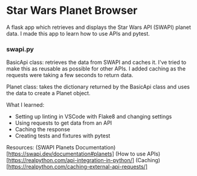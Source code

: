# Star Wars Planet Browser

A flask app which retrieves and displays the Star Wars API (SWAPI) planet data.
I made this app to learn how to use APIs and pytest.

### swapi.py 
BasicApi class: retrieves the data from SWAPI and caches it. 
I've tried to make this as reusable as possible for other APIs. I added caching as the requests were taking a few seconds to return data.

Planet class: takes the dictionary returned by the BasicApi class and uses the data to create a Planet object.


What I learned:
* Setting up linting in VSCode with Flake8 and changing settings
* Using requests to get data from an API
* Caching the response
* Creating tests and fixtures with pytest

Resources:
(SWAPI Planets Documentation)[https://swapi.dev/documentation#planets]
(How to use APIs)[https://realpython.com/api-integration-in-python/]
(Caching)[https://realpython.com/caching-external-api-requests/]